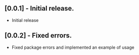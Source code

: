 ## [0.0.1] - Initial release.

* Initial release

## [0.0.2] - Fixed errors.

* Fixed package errors and implemented an example of usage
